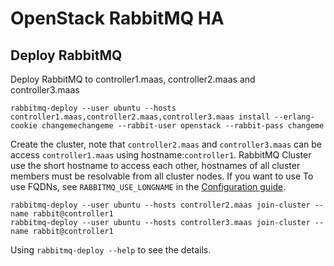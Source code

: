 # OpenStack RabbitMQ HA

## Deploy RabbitMQ

Deploy RabbitMQ to controller1.maas, controller2.maas and controller3.maas

    rabbitmq-deploy --user ubuntu --hosts controller1.maas,controller2.maas,controller3.maas install --erlang-cookie changemechangeme --rabbit-user openstack --rabbit-pass changeme

Create the cluster, note that `controller2.maas` and `controller3.maas` can be access `controller1.maas` using hostname:`controller1`. RabbitMQ Cluster use the short hostname to access each other, hostnames of all cluster members must be resolvable from all cluster nodes. If you want to use To use FQDNs, see `RABBITMQ_USE_LONGNAME` in the [Configuration guide](https://www.rabbitmq.com/configure.html#define-environment-variables).

    rabbitmq-deploy --user ubuntu --hosts controller2.maas join-cluster --name rabbit@controller1
    rabbitmq-deploy --user ubuntu --hosts controller3.maas join-cluster --name rabbit@controller1

Using `rabbitmq-deploy --help` to see the details.